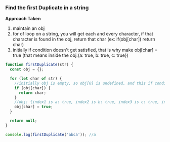 ### Find the first Duplicate in a string

**Approach Taken**

1. maintain an obj
2. for of loop on a string, you will get each and every character, if that character is found in the obj, return that char (ex: if(obj[char]) return char)
3. initially if condition doesn't get satisfied, that is why make obj[char] = true (that means inside the obj:{a: true, b: true, c: true})

```js
function firstDuplicate(str) {
  const obj = {};

  for (let char of str) {
    //initially obj is empty, so obj[0] is undefined, and this if condition doesn't get satisfied
    if (obj[char]) {
      return char;
    }
    //obj: {index1 is a: true, index2 is b: true, index3 is c: true, index4 is a, so obj[a] is true and if condition is true which return i (ex: a in our case)}
    obj[char] = true;
  }

  return null;
}

console.log(firstDuplicate('abca')); //a
```

